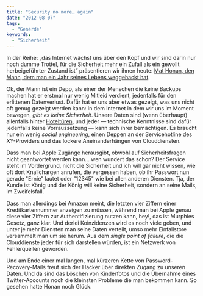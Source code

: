 ```yaml
---
title: "Security no more… again"
date: "2012-08-07"
tags:
  - "Generde"
keywords:
  - "Sicherheit"
---
```


In der Reihe: „das Internet wächst uns über den Kopf und wir sind darin nur noch dumme Trottel, für die Sicherheit mehr ein Zufall als ein gewollt herbeigeführter Zustand ist” präsentieren wir ihnen heute: [Mat Honan, den Mann, dem man ein Jahr seines Lebens weggehackt hat](http://www.wired.com/gadgetlab/2012/08/apple-amazon-mat-honan-hacking/).

Ok, der Mann ist ein Depp, als einer der Menschen die keine Backups machen hat er erstmal nur wenig Mitleid verdient, jedenfalls für den erlittenen Datenverlust. Dafür hat er uns aber etwas gezeigt, was uns nicht oft genug gezeigt werden kann: in dem Internet in dem wir uns im Moment bewegen, _gibt es keine Sicherheit_. Unsere Daten sind (wenn überhaupt) allenfalls hinter [Hoteltüren](versteckt), und jeder — technische Kenntnisse sind dafür jedenfalls keine Vorraussetzung — kann sich ihrer bemächtigen. Es braucht nur ein wenig _social engineering_, einen Deppen an der Servicehotline des XY-Providers und das lockere Aneinanderhängen von Clouddiensten.

Dass man bei Apple Zugänge herausgibt, obwohl auf Sicherheitsfragen nicht geantwortet werden kann… wen wundert das schon? Der Service steht im Vordergrund, nicht die Sicherheit und ich will gar nicht wissen, wie oft dort Knallchargen anrufen, die vergessen haben, ob ihr Passwort nun gerade "Ernie" lautet oder "12345" wie bei allen anderen Diensten. Tja, der Kunde ist König und der König will keine Sicherheit, sondern an seine Mails, im Zweifelsfall.

Dass man allerdings bei Amazon meint, die letzten vier Ziffern einer Kreditkartennummer anzeigen zu müssen, während man bei Apple genau diese vier Ziffern zur Authentifizierung nutzen kann, hey!, das ist Murphies Gesetz, ganz klar. Und derlei Koinzidenzen wird es noch viele geben, und unter je mehr Diensten man seine Daten verteilt, umso mehr Einfallstore versammelt man um sie herum. Aus dem _single point of failure_, die die Clouddienste jeder für sich darstellen würden, ist ein Netzwerk von Fehlerquellen geworden.

Und am Ende einer mal langen, mal kürzeren Kette von Password-Recovery-Mails freut sich der Hacker über direkten Zugang zu unseren Daten. Und da sind das Löschen von Kinderfotos und die Übernahme eines Twitter-Accounts noch die kleinsten Probleme die man bekommen kann. So gesehen hatte Honan noch Glück.
